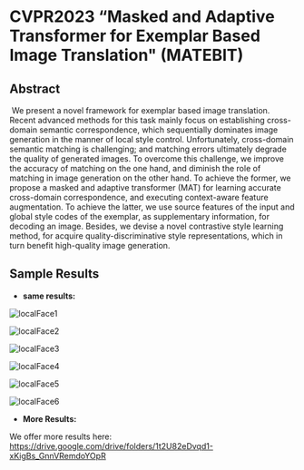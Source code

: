 # CVPR2023 “Masked and Adaptive Transformer for Exemplar Based Image Translation" (MATEBIT) 

## Abstract

​	We present a novel framework for exemplar based image translation. Recent advanced methods for this task mainly focus on establishing cross-domain semantic correspondence, which sequentially dominates image generation in the manner of local style control. Unfortunately, cross-domain semantic matching is challenging; and matching errors ultimately degrade the quality of generated images. To overcome this challenge, we improve the accuracy of matching on the one hand, and diminish the role of matching in image generation on the other hand. To achieve the former, we propose a masked and adaptive transformer (MAT) for learning accurate cross-domain correspondence, and executing context-aware feature augmentation. To achieve the latter, we use source features of the input and global style codes of the exemplar, as supplementary information, for decoding an image. Besides, we devise a novel contrastive style learning method, for acquire quality-discriminative style representations, which in turn benefit high-quality image generation. 


## Sample Results

- **same results:**

![localFace1](https://github.com/AiArt-HDU/MATEBIT/tree/main/images/Metfaces.png)

![localFace2](https://github.com/AiArt-HDU/MATEBIT/tree/main/images/celeba.png)

![localFace3](https://github.com/AiArt-HDU/MATEBIT/tree/main/images/aahq.png)

![localFace4](https://github.com/AiArt-HDU/MATEBIT/tree/main/images/dishini.png)

![localFace5](https://github.com/AiArt-HDU/MATEBIT/tree/main/images/uk.png)

![localFace6](https://github.com/AiArt-HDU/MATEBIT/tree/main/images/deep.png)

- **More Results:**

We offer more results here: https://drive.google.com/drive/folders/1t2U82eDvqd1-xKigBs_GnnVRemdoYOpR
